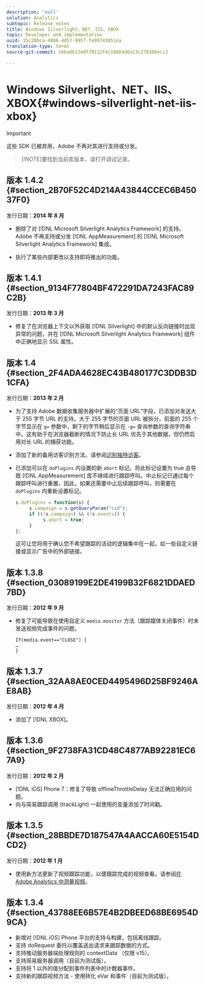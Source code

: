 ```yaml
---
description: 'null'
solution: Analytics
subtopic: Release notes
title: Windows Silverlight、NET、IIS、XBOX
topic: Developer and implementation
uuid: 15c20bca-4886-4d57-9957-fe99743851ea
translation-type: tm+mt
source-git-commit: 16ba0b12e0f70112f4c10804d0a13c278388ecc2

---
```



# Windows Silverlight、NET、IIS、XBOX{#windows-silverlight-net-iis-xbox}

>[!IMPORTANT]
>
>这些 SDK 已被弃用，Adobe 不再对其进行支持或分发。

> [!NOTE]要找到当前库版本，请打开调试记录。

## 版本 1.4.2 {#section_2B70F52C4D214A43844CCEC6B45037F0}

发行日期：**2014 年 8 月**

* 删除了对 [!DNL Microsoft Silverlight Analytics Framework] 的支持。Adobe 不再支持或分发 [!DNL AppMeasurement] 的 [!DNL Microsoft Silverlight Analytics Framework] 集成。

* 执行了某些内部更改以支持即将推出的功能。

## 版本 1.4.1 {#section_9134F77804BF472291DA7243FAC89C2B}

发行日期：**2013 年 3 月**

* 修复了在浏览器上下文以外获取 [!DNL Silverlight] 中的默认反向链接时出现异常的问题，并在 [!DNL Microsoft Silverlight Analytics Framework] 组件中正确地显示 SSL 属性。

## 版本 1.4 {#section_2F4ADA4628EC43B480177C3DDB3D1CFA}

发行日期：**2013 年 2 月**

* 为了支持 Adobe 数据收集服务器中扩展的“页面 URL”字段，已添加对发送大于 255 字节 URL 的支持。大于 255 字节的页面 URL 被拆分，前面的 255 个字节显示在 `g=` 参数中，剩下的字节稍后显示在 `-g=` 查询参数的查询字符串中。这有助于在浏览器截断的情况下防止长 URL 优先于其他数据，但仍然启用对长 URL 的捕获功能。

* 添加了新的备用访客识别方法。请参阅[识别独特访客](https://marketing.adobe.com/resources/help/en_US/sc/implement/c_identifying_unique_visitors.html)。
* 已添加可以在 `doPlugins` 内设置的新 `abort` 标记。将此标记设置为 true 会导致 [!DNL AppMeasurement] 库不继续进行跟踪呼叫。中止标记已通过每个跟踪呼叫进行重置，因此，如果还需要中止后续跟踪呼叫，则需要在 `doPlugins` 内重新设置标记。

   ```js
   s.doPlugins = function(s) { 
        s.campaign = s.getQueryParam("cid"); 
        if ((!s.campaign) && (!s.events)) { 
             s.abort = true; 
        } 
   };
   ```

   这可让您将用于确认您不希望跟踪的活动的逻辑集中在一起，如一些自定义链接或显示广告中的外部链接。

## 版本 1.3.8 {#section_03089199E2DE4199B32F6821DDAED7BD}

发行日期：**2012 年 9 月**

* 修复了可能导致在使用自定义 `media.monitor` 方法（跟踪媒体关闭事件）时未发送视频完成事件的问题。

   ```
   If(media.event=="CLOSE") { 
   … 
   } 
   ```

## 版本 1.3.7 {#section_32AA8AE0CED4495496D25BF9246AE8AB}

发行日期：**2012 年 4 月**

* 添加了 [!DNL XBOX]。

## 版本 1.3.6 {#section_9F2738FA31CD48C4877AB92281EC67A9}

发行日期：**2012 年 2 月**

* [!DNL iOS] Phone 7：修复了导致 offlineThrottleDelay 无法正确应用的问题。
* 向与简易跟踪调用 (trackLight) 一起使用的变量添加了时间戳。

## 版本 1.3.5 {#section_28BBDE7D187547A4AACCA60E5154DCD2}

发行日期：**2012 年 1 月**

* 使用新方法更新了视频跟踪功能，以便跟踪完成的视频查看。请参阅[在 Adobe Analytics 中测量视频](https://marketing.adobe.com/resources/help/en_US/sc/appmeasurement/video/index.html)。

## 版本 1.3.4 {#section_43788EE6B57E4B2DBEED68BE6954D9CA}

* 新增对 [!DNL iOS] Phone 平台的支持与构建，包括离线跟踪。
* 支持 doRequest 委托以覆盖送出请求来跟踪数据的方式。
* 支持推动服务器端处理规则的 contextData （仅限 v15）。
* 支持简易服务器调用（目前为测试版）。
* 支持将 1 以外的值分配到事件列表中的计数器事件。
* 支持新的跟踪视频方法 - 使用转化 eVar 和事件（目前为测试版）。

